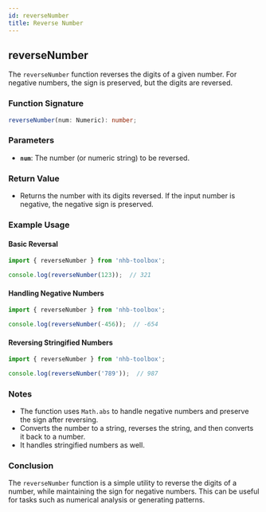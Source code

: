 ```yaml
---
id: reverseNumber  
title: Reverse Number  
---
```


## reverseNumber

The `reverseNumber` function reverses the digits of a given number. For negative numbers, the sign is preserved, but the digits are reversed.

### Function Signature

```typescript
reverseNumber(num: Numeric): number;
```

### Parameters

- **`num`**: The number (or numeric string) to be reversed.

### Return Value

- Returns the number with its digits reversed. If the input number is negative, the negative sign is preserved.

### Example Usage

#### Basic Reversal

```typescript
import { reverseNumber } from 'nhb-toolbox';

console.log(reverseNumber(123));  // 321
```

#### Handling Negative Numbers

```typescript
import { reverseNumber } from 'nhb-toolbox';

console.log(reverseNumber(-456));  // -654
```

#### Reversing Stringified Numbers

```typescript
import { reverseNumber } from 'nhb-toolbox';

console.log(reverseNumber('789'));  // 987
```

### Notes

- The function uses `Math.abs` to handle negative numbers and preserve the sign after reversing.
- Converts the number to a string, reverses the string, and then converts it back to a number.
- It handles stringified numbers as well.

### Conclusion

The `reverseNumber` function is a simple utility to reverse the digits of a number, while maintaining the sign for negative numbers. This can be useful for tasks such as numerical analysis or generating patterns.
